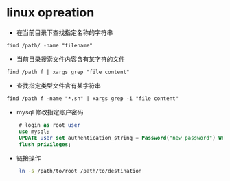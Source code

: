 # linux opreation

- 在当前目录下查找指定名称的字符串

``` find /path/ -name "filename" ```

- 当前目录搜索文件内容含有某字符的文件

``` find /path f | xargs grep "file content"  ```

- 查找指定类型文件含有某字符串

``` find /path f -name "*.sh" | xargs grep -i "file content" ```

- mysql 修改指定账户密码
``` sql
    # login as root user
    use mysql;
    UPDATE user set authentication_string = Password("new password") WHERE user="root";
    flush privileges;

```

- 链接操作
```sh
    ln -s /path/to/root /path/to/destination
```




